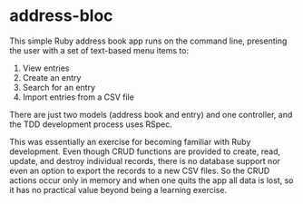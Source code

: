 # address-bloc

This simple Ruby address book app runs on the command line, presenting the user with a set of text-based menu items to:
1. View entries
2. Create an entry
3. Search for an entry
4. Import entries from a CSV file

There are just two models (address book and entry) and one controller, and the TDD development process uses RSpec.

This was essentially an exercise for becoming familiar with Ruby development. Even though CRUD functions are provided to create, read, update, and destroy individual records, there is no database support nor even an option to export the records to a new CSV files. So the CRUD actions occur only in memory and when one quits the app all data is lost, so it has no practical value beyond being a learning exercise.
